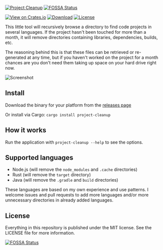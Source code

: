 [![Project Cleanup](./readme_logo.png)](https://woubuc.github.io/project-cleanup/)
[![FOSSA Status](https://app.fossa.io/api/projects/git%2Bgithub.com%2Fwoubuc%2Fproject-cleanup.svg?type=shield)](https://app.fossa.io/projects/git%2Bgithub.com%2Fwoubuc%2Fproject-cleanup?ref=badge_shield)

[![View on Crates.io](https://img.shields.io/crates/v/project-cleanup.svg)](https://crates.io/crates/project-cleanup)
[![Download](https://img.shields.io/badge/download-latest-informational.svg)](https://github.com/woubuc/project-cleanup/releases/latest)
[![License](https://img.shields.io/github/license/woubuc/project-cleanup.svg)](https://github.com/woubuc/project-cleanup/blob/master/LICENSE)

This little tool will recursively browse a directory to find code 
projects in several languages. If the project hasn't been touched for 
more than a month, it will remove directories containing libraries, 
dependencies, builds, etc.

The reasoning behind this is that these files can be retrieved or 
re-generated at any time, but if you haven't worked on the project for 
a month chances are you don't need them taking up space on your hard 
drive right now.

![Screenshot](readme_screenshot.png)

## Install
Download the binary for your platform from the 
[releases page](https://github.com/woubuc/project-cleanup/releases)

Or install via Cargo: `cargo install project-cleanup`

## How it works
Run the application with `project-cleanup --help` to see the options.

## Supported languages
- Node.js (will remove the `node_modules` and `.cache` directories)
- Rust (will remove the `target` directory)
- Java (will remove the `.gradle` and `build` directories)

These languages are based on my own experience and use patterns. I welcome
issues and pull requests to add more languages and/or more unnecessary
directories in already added languages.

## License
Everything in this repository is published under the MIT license. See
the LICENSE file for more information.


[![FOSSA Status](https://app.fossa.io/api/projects/git%2Bgithub.com%2Fwoubuc%2Fproject-cleanup.svg?type=large)](https://app.fossa.io/projects/git%2Bgithub.com%2Fwoubuc%2Fproject-cleanup?ref=badge_large)